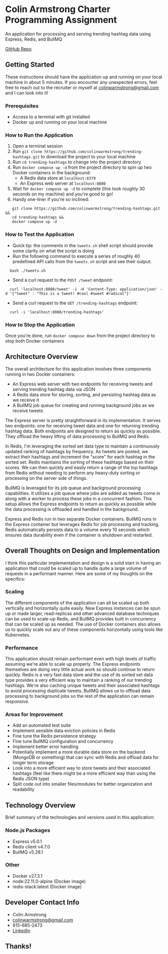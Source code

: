 # Colin Armstrong Charter Programming Assignment

An application for processing and serving trending hashtag data using Express, Redis, and BullMQ

[GitHub Repo](https://github.com/colinwarmstrong/trending-hashtags)

## Getting Started

These instructions should have the application up and running on your local machine in about 5 minutes. If you encounter
any unexpected errors, feel free to reach out to the recruiter or myself at colinwarmstrong@gmail.com and I can look
into it!

### Prerequisites

- Access to a terminal with git installed
- Docker up and running on your local machine

### How to Run the Application

1. Open a terminal session 
2. Run `git clone https://github.com/colinwarmstrong/trending-hashtags.git` to download the project to your local machine
3. Run `cd trending-hashtags` to change into the project directory
4. Run `docker compose up -d` from the project directory to spin up two Docker containers in the background:
    - A Redis data store at `localhost:6379`
    - An Express web server at `localhost:8080`
5. Wait for `docker compose up -d` to complete (this took roughly 30 seconds on my machine) 
and you're good to go!
6. Handy one-liner if you're so inclined:
```shell
   git clone https://github.com/colinwarmstrong/trending-hashtags.git &&
   cd trending-hashtags &&
   docker compose up -d
```

### How to Test the Application
- Quick tip: the comments in the `tweets.sh` shell script should provide some clarity on what the script is doing
- Run the following command to execute a series of roughly 40 predefined API calls from the `tweets.sh` script and see their output:
```shell
  bash ./tweets.sh
```


- Send a curl request to the `POST /tweet` endpoint:
```shell
  curl 'localhost:8080/tweet' -i -H 'Content-Type: application/json' -d '{"tweet" : "This is a tweet! #cool #sweet #radical"}'
```

- Send a curl request to the `GET /trending-hashtags` endpoint:
```shell
  curl -i 'localhost:8080/trending-hashtags'
```

### How to Stop the Application
Once you're done, run `docker compose down` from the project directory to stop both Docker containers

## Architecture Overview

The overall architecture for this application involves three components running in two Docker containers:
- An Express web server with two endpoints for receiving tweets and serving trending hashtag data via JSON
- A Redis data store for storing, sorting, and persisting hashtag data as we receive it
- A BullMQ job queue for creating and running background jobs as we receive tweets

The Express server is pretty straightforward in its implementation. It serves two endpoints: one for receiving tweet
data and one for returning trending hashtag data. Both endpoints are designed to return as quickly as possible. They 
offload the heavy lifting of data processing to BullMQ and Redis.

In Redis, I'm leveraging the sorted set data type to maintain a continuously updated ranking of hashtags by
frequency. As tweets are posted, we extract their hashtags and increment the "score" for each hashtag in the sorted
set. Redis maintains the sorting of these hashtags based on their scores. We can then quickly and easily return
a range of the top hashtags from Redis without needing to perform any heavy-duty sorting or processing on the server
side of things.

BullMQ is leveraged for its job queue and background processing capabilities. It utilizes a job queue where jobs are
added as tweets come in along with a worker to process these jobs in a concurrent fashion. This setup allows the 
Express endpoints to return as quickly as possible while the data processing is offloaded and handled in the background.

Express and Redis run in two separate Docker containers. BullMQ runs in the Express container but leverages Redis for
job processing and tracking. Redis automatically persists data to a volume every 10 seconds which ensures 
data durability even if the container is shutdown and restarted.

## Overall Thoughts on Design and Implementation

I think this particular implementation and design is a solid start in having an application that could 
be scaled up to handle quite a large volume of requests in a performant manner. Here are some of my thoughts on
the specifics:

### Scaling
The different components of the application can all be scaled up both vertically and horizontally quite easily.
New Express instances can be spun up or made larger, read-replicas and other advanced database techniques can be used to 
scale-up Redis, and BullMQ provides built in concurrency that can be scaled up as needed. The use of Docker containers 
also allows us to quickly scale out any of these components horizontally using tools like Kubernetes.

### Performance
This application should remain performant even with high levels of traffic assuming we're able to scale up properly. The 
Express endpoints themselves are doing very little actual work so should continue to return quickly. Redis is a very 
fast data store and the use of its sorted set data type provides a very efficient way to maintain a ranking of our
trending hashtags. We're also caching unique tweets and their associated hashtags to avoid processing duplicate tweets.
BullMQ allows us to offload data processing to background jobs so the rest of the application can remain responsive.

### Areas for Improvement
- Add an automated test suite
- Implement sensible data eviction policies in Redis
- Fine tune the Redis persistence strategy
- Fine tune BullMQ configuration and concurrency
- Implement better error handling
- Potentially implement a more durable data store on the backend (MongoDB or something) that can sync with
Redis and offload data for longer term storage
- Look into a more efficient way to store tweets and their associated hashtags (feel like there might be
a more efficient way than using the Redis JSON type)
- Split code out into smaller files/modules for better organization and readability

## Technology Overview

Brief summary of the technologies and versions used in this application:

### Node.js Packages
- Express v5.0.1
- Redis client v4.7.0
- BullMQ v5.28.1

### Other
- Docker v27.3.1
- node:22.11.0-alpine (Docker image)
- redis-stack:latest (Docker image)

## Developer Contact Info

- Colin Armstrong
- colinwarmstrong@gmail.com
- 815-685-2473
-  [LinkedIn](https://www.linkedin.com/in/colinwarmstrong/)

## Thanks!
